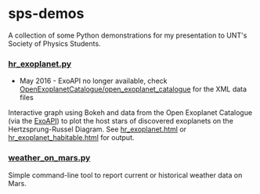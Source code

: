 # sps-demos
A collection of some Python demonstrations for my presentation to UNT's Society of Physics Students.

### [hr_exoplanet.py](https://github.com/necromanteion/sps/blob/master/hr_exoplanet.py)
* May 2016 - ExoAPI no longer available, check [OpenExoplanetCatalogue/open_exoplanet_catalogue](https://github.com/OpenExoplanetCatalogue/open_exoplanet_catalogue) for the XML data files

Interactive graph using Bokeh and data from the Open Exoplanet Catalogue (via the [ExoAPI](exoapi.com))
to plot the host stars of discovered exoplanets on the Hertzsprung-Russel Diagram.
See [hr_exoplanet.html](https://github.com/necromanteion/sps/blob/master/hr_exoplanet.html) or
[hr_exoplanet_habitable.html](https://github.com/necromanteion/sps/blob/master/hr_exoplanet_habitable.html) for output.

### [weather_on_mars.py](https://github.com/necromanteion/sps/blob/master/weather_on_mars.py)
Simple command-line tool to report current or historical weather data on Mars.
